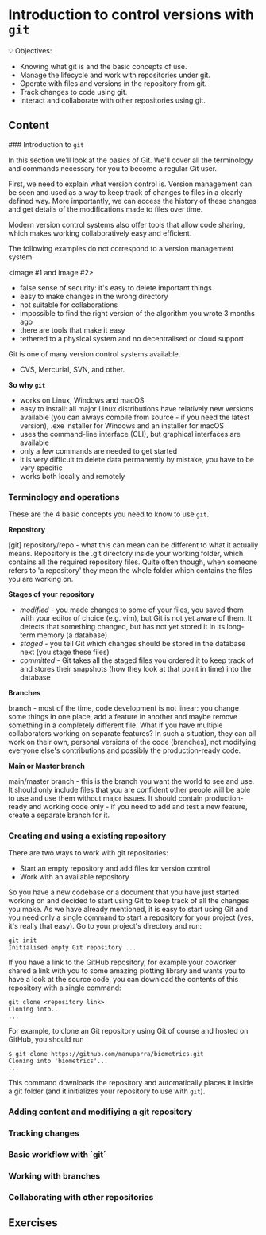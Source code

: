 # Introduction to control versions with `git`

:bulb: Objectives:

- Knowing what git is and the basic concepts of use.
- Manage the lifecycle and work with repositories under git.
- Operate with files and versions in the repository from git.
- Track changes to code using git.
- Interact and collaborate with other repositories using git.

## Content

### Introduction to `git`

In this section we'll look at the basics of Git. We'll cover all the terminology and commands necessary for you to become a regular Git user. 

First, we need to explain what version control is. Version management can be seen and used as a way to keep track of changes to files in a clearly defined way. More importantly, we can access the history of these changes and get details of the modifications made to files over time. 

Modern version control systems also offer tools that allow code sharing, which makes working collaboratively easy and efficient.

The following examples do not correspond to a version management system.

<image #1 and image #2>

- false sense of security: it's easy to delete important things
- easy to make changes in the wrong directory
- not suitable for collaborations
- impossible to find the right version of the algorithm you wrote 3 months ago
- there are tools that make it easy
- tethered to a physical system and no decentralised or cloud support

Git is one of many version control systems available.

- CVS, Mercurial, SVN, and other.

**So why `git`**

- works on Linux, Windows and macOS
- easy to install: all major Linux distributions have relatively new versions available (you can always compile from source - if you need the latest version), .exe installer for Windows and an installer for macOS
- uses the command-line interface (CLI), but graphical interfaces are available
- only a few commands are needed to get started
- it is very difficult to delete data permanently by mistake, you have to be very specific
- works both locally and remotely


### Terminology and operations

These are the 4 basic concepts you need to know to use `git`.

**Repository**

[git] repository/repo - what this can mean can be different to what it actually means. Repository is the .git directory inside your working folder, which contains all the required repository files. Quite often though, when someone refers to 'a repository' they mean the whole folder which contains the files you are working on.

**Stages of your repository**

- *modified* - you made changes to some of your files, you saved them with your editor of choice (e.g. vim), but Git is not yet aware of them. It detects that something changed, but has not yet stored it in its long-term memory (a database)
- *staged* - you tell Git which changes should be stored in the database next (you stage these files)
- *committed* - Git takes all the staged files you ordered it to keep track of and stores their snapshots (how they look at that point in time) into the database

**Branches**

branch - most of the time, code development is not linear: you change some things in one place, add a feature in another and maybe remove something in a completely different file. What if you have multiple collaborators working on separate features? In such a situation, they can all work on their own, personal versions of the code (branches), not modifying everyone else's contributions and possibly the production-ready code.

**Main or Master branch**

main/master branch - this is the branch you want the world to see and use. It should only include files that you are confident other people will be able to use and use them without major issues. It should contain production-ready and working code only - if you need to add and test a new feature, create a separate branch for it.

### Creating and using a existing repository

There are two ways to work with git repositories: 

- Start an empty repository and add files for version control
- Work with an available repository

So you have a new codebase or a document that you have just started working on and decided to start using Git to keep track of all the changes you make. As we have already mentioned, it is easy to start using Git and you need only a single command to start a repository for your project (yes, it's really that easy). Go to your project's directory and run:

```
git init
Initialised empty Git repository ...
```

If you have a link to the GitHub repository, for example your coworker shared a link with you to some amazing plotting library and wants you to have a look at the source code, you can download the contents of this repository with a single command:

```
git clone <repository link>
Cloning into...
...
```

For example, to clone an  Git repository using Git of course and hosted on GitHub, you should run

```
$ git clone https://github.com/manuparra/biometrics.git
Cloning into 'biometrics'...
...
```

This command downloads the repository and automatically places it inside a git folder (and it initializes your repository to use with `git`).

### Adding content and modifiying a git repository

### Tracking changes 

### Basic workflow with ´git´

### Working with branches

### Collaborating with other repositories

## Exercises




